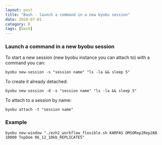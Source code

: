```yaml
---
layout: post
title: "Bash - launch a command in a new byobu session"
date: 2020-07-01
category: R
tags: [bash]
---
```


### Launch a command in a new byobu session

To start a new session (new byobu instance you can attach to) with a command you can:
```
byobu new-session -s "session name" "ls -la && sleep 5"
```
To create it already detached:
```
byobu new-session -d -s "session name" "ls -la && sleep 5"
```

To attach to a session by name:
```
byobu attach -t "session name"
```

### Example
```
byobu new-window "./ezh2_workflow_flexible.sh KARPAS DMSORep2Rep2AB 10000 TopDom 06_12_10kb_REPLICATES" 
```
